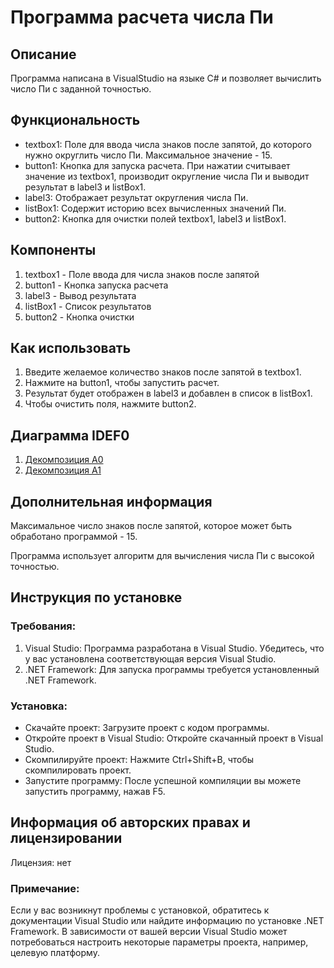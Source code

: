 <h1>Программа расчета числа Пи</h1>

<h2>Описание</h2>
Программа написана в VisualStudio на языке C# и позволяет вычислить число Пи с заданной точностью. 

<h2>Функциональность</h2>
<ul>
  <li>textbox1: Поле для ввода числа знаков после запятой, до которого нужно округлить число Пи. Максимальное значение - 15.</li>
  <li>button1: Кнопка для запуска расчета. При нажатии считывает значение из textbox1, производит округление числа Пи и выводит результат в label3 и listBox1.</li>
  <li>label3: Отображает результат округления числа Пи.</li>
  <li>listBox1: Содержит историю всех вычисленных значений Пи.</li>
  <li>button2: Кнопка для очистки полей textbox1, label3 и listBox1.</li>
</ul>

<h2>Компоненты</h2>
<ol>
  <li>textbox1 - Поле ввода для числа знаков после запятой</li>
  <li>button1 - Кнопка запуска расчета</li>
  <li>label3 - Вывод результата</li>
  <li>listBox1 - Список результатов</li>
  <li>button2 - Кнопка очистки</li>
</ol>
  
<h2>Как использовать</h2>
<ol>
  <li>Введите желаемое количество знаков после запятой в textbox1.</li>
  <li>Нажмите на button1, чтобы запустить расчет.</li>
  <li>Результат будет отображен в label3 и добавлен в список в listBox1.</li>
  <li>Чтобы очистить поля, нажмите button2.</li>
</ol>
<h2>Диаграмма IDEF0</h2>
<ol>
  <li><a href="https://github.com/user-attachments/assets/347c427d-9451-41ee-8b3b-d43c1af6fb0d">Декомпозиция А0</a></li>
  <li><a href="https://github.com/user-attachments/assets/cf26bc3f-9b06-4341-b04d-69b493d2768b">Декомпозиция А1</a></li>
</ol>

<h2>Дополнительная информация</h2>
Максимальное число знаков после запятой, которое может быть обработано программой - 15.

Программа использует алгоритм для вычисления числа Пи с высокой точностью.

<h2>Инструкция по установке</h2>
<h3>Требования:</h3>
<ol>
  <li>Visual Studio: Программа разработана в Visual Studio. Убедитесь, что у вас установлена соответствующая версия Visual Studio. </li>
  <li>.NET Framework: Для запуска программы требуется установленный .NET Framework.</li>
</ol>

<h3>Установка:</h3>
<ul>
  <li>Скачайте проект: Загрузите проект с кодом программы.</li>
  <li>Откройте проект в Visual Studio: Откройте скачанный проект в Visual Studio.</li>
  <li>Скомпилируйте проект: Нажмите Ctrl+Shift+B, чтобы скомпилировать проект.</li>
  <li>Запустите программу: После успешной компиляции вы можете запустить программу, нажав F5.</li>
</ul>

<h2>Информация об авторских правах и лицензировании</h1>
Лицензия: нет

<h3>Примечание:</h3>
Если у вас возникнут проблемы с установкой, обратитесь к документации Visual Studio или найдите информацию по установке .NET Framework.
В зависимости от вашей версии Visual Studio может потребоваться настроить некоторые параметры проекта, например, целевую платформу.
